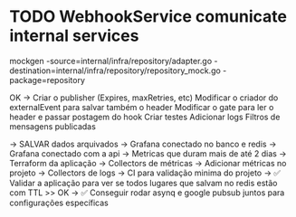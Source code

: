 # TODO WebhookService comunicate internal services

mockgen -source=internal/infra/repository/adapter.go -destination=internal/infra/repository/repository_mock.go -package=repository

OK -> Criar o publisher (Expires, maxRetries, etc)
Modificar o criador do externalEvent para salvar também o header
Modificar o gate para ler o header e passar postagem do hook
Criar testes
Adicionar logs
Filtros de mensagens publicadas

-> SALVAR dados arquivados
-> Grafana conectado no banco e redis
-> Grafana conectado com a api
-> Metricas que duram mais de até 2 dias
-> Terraform da aplicação
-> Collectors de métricas
-> Adicionar métricas no projeto
-> Collectors de logs
-> CI para validação minima do projeto
-> ✅ Validar a aplicação para ver se todos lugares que salvam no redis estão com TTL >> OK
-> ✅ Conseguir rodar asynq e google pubsub juntos para configurações específicas
